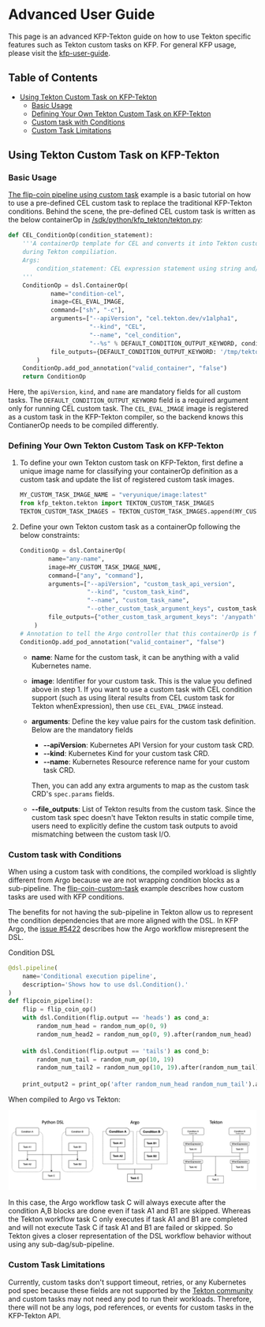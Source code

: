 # Advanced User Guide

This page is an advanced KFP-Tekton guide on how to use Tekton specific features such as Tekton custom tasks on KFP. For general KFP usage, please visit the [kfp-user-guide](kfp-user-guide).

## Table of Contents

  - [Using Tekton Custom Task on KFP-Tekton](#using-tekton-custom-task-on-kfp-tekton)
    - [Basic Usage](#basic-usage)
    - [Defining Your Own Tekton Custom Task on KFP-Tekton](#defining-your-own-tekton-custom-task-on-kfp-tekton)
    - [Custom task with Conditions](#custom-task-with-conditions)
    - [Custom Task Limitations](#custom-task-limitations)

## Using Tekton Custom Task on KFP-Tekton

### Basic Usage
[The flip-coin pipeline using custom task](/samples/flip-coin-custom-task) example is a basic tutorial on how to use a pre-defined CEL custom task to replace the traditional KFP-Tekton conditions. Behind the scene, the pre-defined CEL custom task is written as the below containerOp in [/sdk/python/kfp_tekton/tekton.py](/sdk/python/kfp_tekton/tekton.py):
```python
def CEL_ConditionOp(condition_statement):
    '''A containerOp template for CEL and converts it into Tekton custom task
    during Tekton compiliation.
    Args:
        condition_statement: CEL expression statement using string and/or pipeline params.
    '''
    ConditionOp = dsl.ContainerOp(
            name="condition-cel",
            image=CEL_EVAL_IMAGE,
            command=["sh", "-c"],
            arguments=["--apiVersion", "cel.tekton.dev/v1alpha1",
                       "--kind", "CEL",
                       "--name", "cel_condition",
                       "--%s" % DEFAULT_CONDITION_OUTPUT_KEYWORD, condition_statement],
            file_outputs={DEFAULT_CONDITION_OUTPUT_KEYWORD: '/tmp/tekton'}
        )
    ConditionOp.add_pod_annotation("valid_container", "false")
    return ConditionOp
```

Here, the `apiVersion`, `kind`, and `name` are mandatory fields for all custom tasks. The `DEFAULT_CONDITION_OUTPUT_KEYWORD` field is a required argument only for running CEL custom task. The `CEL_EVAL_IMAGE` image is registered as a custom task in the KFP-Tekton compiler, so the backend knows this ContianerOp needs to be compiled differently.

### Defining Your Own Tekton Custom Task on KFP-Tekton
1. To define your own Tekton custom task on KFP-Tekton, first define a unique image name for classifying your containerOp definition as a custom task and update the list of registered custom task images.
    ```python
    MY_CUSTOM_TASK_IMAGE_NAME = "veryunique/image:latest"
    from kfp_tekton.tekton import TEKTON_CUSTOM_TASK_IMAGES
    TEKTON_CUSTOM_TASK_IMAGES = TEKTON_CUSTOM_TASK_IMAGES.append(MY_CUSTOM_TASK_IMAGE_NAME)
    ```
2. Define your own Tekton custom task as a containerOp following the below constraints:
    ```python
    ConditionOp = dsl.ContainerOp(
            name="any-name",
            image=MY_CUSTOM_TASK_IMAGE_NAME,
            command=["any", "command"],
            arguments=["--apiVersion", "custom_task_api_version",
                       "--kind", "custom_task_kind",
                       "--name", "custom_task_name",
                       "--other_custom_task_argument_keys", custom_task_argument_values],
            file_outputs={"other_custom_task_argument_keys": '/anypath'}
        )
    # Annotation to tell the Argo controller that this containerOp is for specific Tekton runtime only.
    ConditionOp.add_pod_annotation("valid_container", "false")
    ```
    - **name**: Name for the custom task, it can be anything with a valid Kubernetes name.
    - **image**: Identifier for your custom task. This is the value you defined above in step 1. If you want to use a custom task with CEL condition support (such as using literal results from CEL custom task for Tekton whenExpression), then use `CEL_EVAL_IMAGE` instead.
    - **arguments**: Define the key value pairs for the custom task definition. Below are the mandatory fields
      - **--apiVersion**: Kubernetes API Version for your custom task CRD.
      - **--kind**: Kubernetes Kind for your custom task CRD.
      - **--name**: Kubernetes Resource reference name for your custom task CRD.

      Then, you can add any extra arguments to map as the custom task CRD's `spec.params` fields.
    - **--file_outputs**: List of Tekton results from the custom task. Since the custom task spec doesn't have Tekton results in static compile time, users need to explicitly define the custom task outputs to avoid mismatching between the custom task I/O.


### Custom task with Conditions
When using a custom task with conditions, the compiled workload is slightly different from Argo because we are not wrapping condition blocks as a sub-pipeline. The [flip-coin-custom-task](/samples/flip-coin-custom-task) example describes how custom tasks are used with KFP conditions.

The benefits for not having the sub-pipeline in Tekton allow us to represent the condition dependencies that are more aligned with the DSL. In KFP Argo, the [issue #5422](https://github.com/kubeflow/pipelines/issues/5422) describes how the Argo workflow misrepresent the DSL.

Condition DSL
```python
@dsl.pipeline(
    name='Conditional execution pipeline',
    description='Shows how to use dsl.Condition().'
)
def flipcoin_pipeline():
    flip = flip_coin_op()
    with dsl.Condition(flip.output == 'heads') as cond_a:
        random_num_head = random_num_op(0, 9)
        random_num_head2 = random_num_op(0, 9).after(random_num_head)

    with dsl.Condition(flip.output == 'tails') as cond_b:
        random_num_tail = random_num_op(10, 19)
        random_num_tail2 = random_num_op(10, 19).after(random_num_tail)

    print_output2 = print_op('after random_num_head random_num_tail').after(random_num_head, random_num_tail)
```

When compiled to Argo vs Tekton:

![condition-dependency](/images/condition-dependency.png)

In this case, the Argo workflow task C will always execute after the condition A,B blocks are done even if task A1 and B1 are skipped. Whereas the Tekton workflow task C only executes if task A1 and B1 are completed and will not execute Task C if task A1 and B1 are failed or skipped. So Tekton gives a closer representation of the DSL workflow behavior without using any sub-dag/sub-pipeline.


### Custom Task Limitations
Currently, custom tasks don't support timeout, retries, or any Kubernetes pod spec because these fields are not supported by the [Tekton community](https://github.com/tektoncd/pipeline/blob/main/docs/pipelines.md#limitations) and custom tasks may not need any pod to run their workloads. Therefore, there will not be any logs, pod references, or events for custom tasks in the KFP-Tekton API.
